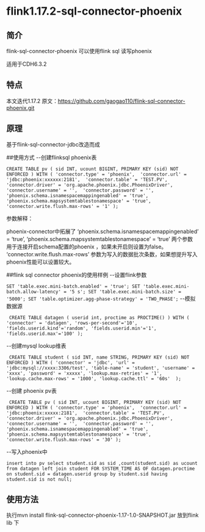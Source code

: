 # flink1.17.2-sql-connector-phoenix

## 简介
flink-sql-connector-phoenix 可以使用flink sql 读写phoenix

适用于CDH6.3.2 
## 特点

本文迭代1.17.2  原文：https://github.com/gaogao110/flink-sql-connector-phoenix.git

## 原理
基于flink-sql-connector-jdbc改造而成

##使用方式
--创建flinksql  phoenix表

`CREATE TABLE pv (
     sid INT,
     ucount BIGINT,
     PRIMARY KEY (sid) NOT ENFORCED
 ) WITH (
   'connector.type' = 'phoenix', 
   'connector.url' = 'jdbc:phoenix:xxxxxx:2181', 
   'connector.table' = 'TEST.PV',  
   'connector.driver' = 'org.apache.phoenix.jdbc.PhoenixDriver', 
   'connector.username' = '', 
   'connector.password' = '',
   'phoenix.schema.isnamespacemappingenabled' = 'true',
   'phoenix.schema.mapsystemtablestonamespace' = 'true',
   'connector.write.flush.max-rows' = '1'
  );`
  
参数解释：

phoenix-connector中拓展了
‘phoenix.schema.isnamespacemappingenabled’ = ‘true’,
‘phoenix.schema.mapsystemtablestonamespace’ = ‘true’
两个参数 用于连接开启schema配置的phoenix ，如果未开启则设置为false。
‘connector.write.flush.max-rows’ 参数为写入的数据批次条数，如果想提升写入phoenix性能可以设置较大。

##flink sql connector phoenix的使用样例
--设置flink参数

` SET 'table.exec.mini-batch.enabled' = 'true';
 SET 'table.exec.mini-batch.allow-latency' = '5 s';
 SET 'table.exec.mini-batch.size' = '5000';
 SET 'table.optimizer.agg-phase-strategy' = 'TWO_PHASE';
 `
 --模拟数据源
 
` CREATE TABLE datagen (
  userid int,
  proctime as PROCTIME()
 ) WITH (
  'connector' = 'datagen',
  'rows-per-second'='10',
  'fields.userid.kind'='random',
  'fields.userid.min'='1',
  'fields.userid.max'='100'
 );`
 
 --创建mysql lookup维表
 
` CREATE TABLE student (
     sid INT,
     name STRING,
     PRIMARY KEY (sid) NOT ENFORCED
 ) WITH (
    'connector' = 'jdbc',
    'url' = 'jdbc:mysql://xxxx:3306/test',
    'table-name' = 'student',
    'username' = 'xxxx',
    'password' = 'xxxxx',
    'lookup.max-retries' = '1',
    'lookup.cache.max-rows' = '1000',
    'lookup.cache.ttl' = '60s' 
 );`
 
 --创建 phoenix pv表
 
` CREATE TABLE pv (
     sid INT,
     ucount BIGINT,
     PRIMARY KEY (sid) NOT ENFORCED
 ) WITH (
   'connector.type' = 'phoenix', 
   'connector.url' = 'jdbc:phoenix:xxxxx:2181', 
   'connector.table' = 'TEST.PV',  
   'connector.driver' = 'org.apache.phoenix.jdbc.PhoenixDriver', 
   'connector.username' = '', 
   'connector.password' = '',
   'phoenix.schema.isnamespacemappingenabled' = 'true',
   'phoenix.schema.mapsystemtablestonamespace' = 'true',
   'connector.write.flush.max-rows' = '30'
  );`
 
 --写入phoenix中
 
` insert into pv select student.sid as sid ,count(student.sid) as ucount from datagen left join student FOR SYSTEM_TIME AS OF datagen.proctime on student.sid = datagen.userid group by student.sid having student.sid is not null;
`
## 使用方法
执行mvn install flink-sql-connector-phoenix-1.17-1.0-SNAPSHOT.jar 放到flink lib 下
